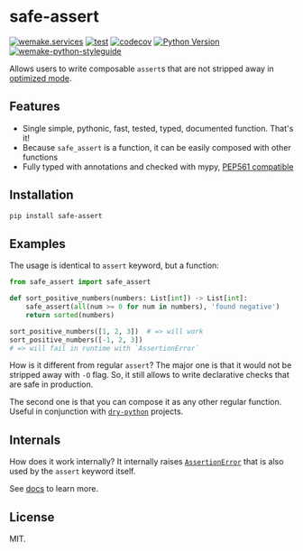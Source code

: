 # safe-assert

[![wemake.services](https://img.shields.io/badge/%20-wemake.services-green.svg?label=%20&logo=data%3Aimage%2Fpng%3Bbase64%2CiVBORw0KGgoAAAANSUhEUgAAABAAAAAQCAMAAAAoLQ9TAAAABGdBTUEAALGPC%2FxhBQAAAAFzUkdCAK7OHOkAAAAbUExURQAAAAAAAAAAAAAAAAAAAAAAAAAAAAAAAP%2F%2F%2F5TvxDIAAAAIdFJOUwAjRA8xXANAL%2Bv0SAAAADNJREFUGNNjYCAIOJjRBdBFWMkVQeGzcHAwksJnAPPZGOGAASzPzAEHEGVsLExQwE7YswCb7AFZSF3bbAAAAABJRU5ErkJggg%3D%3D)](https://wemake.services)
[![test](https://github.com/sobolevn/safe-assert/workflows/test/badge.svg?branch=master&event=push)](https://github.com/sobolevn/safe-assert/actions?query=workflow%3Atest)
[![codecov](https://codecov.io/gh/sobolevn/safe-assert/branch/master/graph/badge.svg)](https://codecov.io/gh/sobolevn/safe-assert)
[![Python Version](https://img.shields.io/pypi/pyversions/safe-assert.svg)](https://pypi.org/project/safe-assert/)
[![wemake-python-styleguide](https://img.shields.io/badge/style-wemake-000000.svg)](https://github.com/wemake-services/wemake-python-styleguide)

Allows users to write composable `assert`s that are not stripped away in [optimized mode](https://docs.python.org/3/using/cmdline.html#cmdoption-o).


## Features

- Single simple, pythonic, fast, tested, typed, documented function. That's it!
- Because `safe_assert` is a function, it can be easily composed with other functions
- Fully typed with annotations and checked with mypy, [PEP561 compatible](https://www.python.org/dev/peps/pep-0561/)


## Installation

```bash
pip install safe-assert
```


## Examples

The usage is identical to `assert` keyword, but a function:

```python
from safe_assert import safe_assert

def sort_positive_numbers(numbers: List[int]) -> List[int]:
    safe_assert(all(num >= 0 for num in numbers), 'found negative')
    return sorted(numbers)

sort_positive_numbers([1, 2, 3])  # => will work
sort_positive_numbers([-1, 2, 3])
# => will fail in runtime with `AssertionError`
```

How is it different from regular `assert`?
The major one is that it would not be stripped away with `-O` flag.
So, it still allows to write declarative checks that are safe in production.

The second one is that you can compose it as any other regular function.
Useful in conjunction with [`dry-python`](https://github.com/dry-python) projects.


## Internals

How does it work internally?
It internally raises [`AssertionError`](https://docs.python.org/3/library/exceptions.html#AssertionError) that is also used by the `assert` keyword itself.

See [docs](https://github.com/sobolevn/safe-assert/blob/master/safe_assert/__init__.py) to learn more.


## License

MIT.
